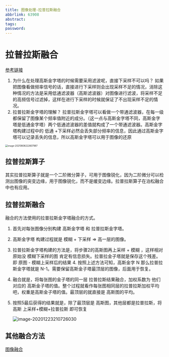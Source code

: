 ```yaml
---
title: 图像处理-拉普拉斯融合
abbrlink: 63908
abstract:
tags:
password:
---
```



<!--more-->

# 拉普拉斯融合

[参考链接](https://www.jianshu.com/p/e3570a9216a6)

1. 为什么在处理高斯金字塔的时候需要采用滤波呢，直接下采样不可以吗？
     如果把图像看做频率信号的话，直接进行下采样则会出现采样不足的情况，消除这种情况的方法是采用低通滤波器（高斯滤波器）对图像进行滤波，将采样不足的高频信号过滤掉，这样在进行下采样的时候就保证了不出现采样不足的情况。
2. 拉普拉斯金字塔的理解？
    拉普拉斯金字塔可以看做一个带通滤波器，在每一级都保留了图像某个频率值附近的成分。（这一点与高斯金字塔不同，高斯金字塔是低通金字塔）两个低通滤波器的差值就构成了一个带通滤波器。高斯金字塔构建过程中的  低通 +下采样必然会丢失部分频率的信息，因此通过高斯金字塔可以记录丢失的信息，所以高斯金字塔可以用于图像的还原

<img src="https://cdn.jsdelivr.net/gh/changruowang/cloudimg/img/20210606222608.png" alt="image-20210606222607987" style="zoom: 50%;" />

## 拉普拉斯算子

其实拉普拉斯算子就是一个二阶微分算子，可用于图像锐化，因为二阶微分可以检测出图像的突变边缘，用于图像锐化，而不是缓变边缘。拉普拉斯算子在泊松融合中也有应用。

## 拉普拉斯融合

融合的方法使用的拉普拉斯金字塔融合的方式。

 1. 首先对每张图像分别构建  高斯金字塔  和 拉普拉斯金字塔。

 2. 高斯金字塔 构建过程就是 模糊 + 下采样  => 高一层的图像。

3. 拉普拉斯金字塔构建的方法是，将步骤2的高斯图再上采样 + 模糊 ，这样相对原始没 模糊下采样的图 肯定有信息损失。拉普拉金子塔就是保存这个残差。即 原图 -  模糊上采样后的结果 4. 按照上述方法可知，高斯金字 N  那么拉普拉斯金字塔就是 N-1。需要保留高斯金子塔最顶层的图像，后面用于恢复。

4. 融合就是，将每张图的金子塔的同一层 拉普拉斯结果融合，加权系数为 他们对应的 高斯金子塔的值。整个过程就看作每张图相同层的拉普拉斯加权平均吧，权重是高斯金子塔的值。最顶层的就直接是  高斯图的平均。

5. 按照5最后获得的结果就是，除了最顶层是 高斯图，其他层都是拉普拉斯，将高斯 上采样+模糊+拉普拉斯 即可恢复  

    

    ![image-20201223210726030](https://cdn.jsdelivr.net/gh/changruowang/cloudimg/img/20210425163023.png)

## 其他融合方法

[图像融合](https://blog.csdn.net/ZHANG2012LIANG/article/details/85031065)
